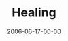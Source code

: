 ---
layout: message
category: message
series: "Hard Work"
title: "Healing"
date: 2006-06-17-00-00
message_id: 64
---